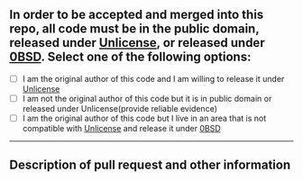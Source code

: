 ## In order to be accepted and merged into this repo, all code must be in the public domain, released under [Unlicense](https://unlicense.org/), or released under [0BSD](https://opensource.org/licenses/0BSD). Select one of the following options:

- [ ] I am the original author of this code and I am willing to release it under [Unlicense](https://unlicense.org/)
- [ ] I am not the original author of this code but it is in public domain or released under Unlicense(provide reliable evidence)
- [ ] I am the original author of this code but I live in an area that is not compatible with [Unlicense](https://unlicense.org/) and release it under [0BSD](https://opensource.org/licenses/0BSD)

---

## Description of pull request and other information
